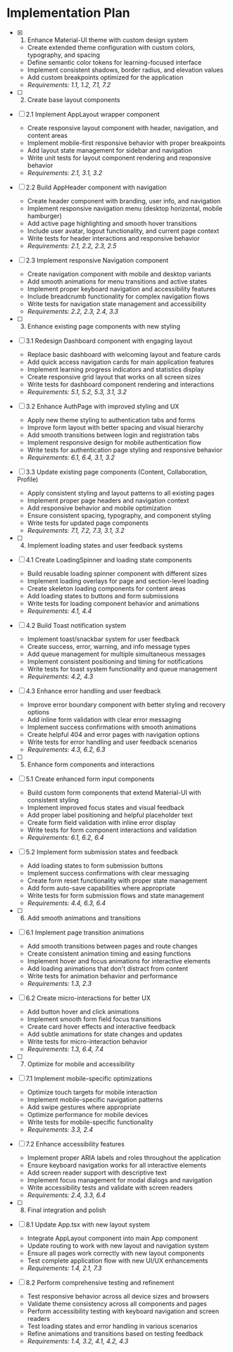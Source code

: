 # Implementation Plan

- [x] 1. Enhance Material-UI theme with custom design system






  - Create extended theme configuration with custom colors, typography, and spacing
  - Define semantic color tokens for learning-focused interface
  - Implement consistent shadows, border radius, and elevation values
  - Add custom breakpoints optimized for the application
  - _Requirements: 1.1, 1.2, 7.1, 7.2_

- [ ] 2. Create base layout components
- [ ] 2.1 Implement AppLayout wrapper component
  - Create responsive layout component with header, navigation, and content areas
  - Implement mobile-first responsive behavior with proper breakpoints
  - Add layout state management for sidebar and navigation
  - Write unit tests for layout component rendering and responsive behavior
  - _Requirements: 2.1, 3.1, 3.2_

- [ ] 2.2 Build AppHeader component with navigation
  - Create header component with branding, user info, and navigation
  - Implement responsive navigation menu (desktop horizontal, mobile hamburger)
  - Add active page highlighting and smooth hover transitions
  - Include user avatar, logout functionality, and current page context
  - Write tests for header interactions and responsive behavior
  - _Requirements: 2.1, 2.2, 2.3, 2.5_

- [ ] 2.3 Implement responsive Navigation component
  - Create navigation component with mobile and desktop variants
  - Add smooth animations for menu transitions and active states
  - Implement proper keyboard navigation and accessibility features
  - Include breadcrumb functionality for complex navigation flows
  - Write tests for navigation state management and accessibility
  - _Requirements: 2.2, 2.3, 2.4, 3.3_

- [ ] 3. Enhance existing page components with new styling
- [ ] 3.1 Redesign Dashboard component with engaging layout
  - Replace basic dashboard with welcoming layout and feature cards
  - Add quick access navigation cards for main application features
  - Implement learning progress indicators and statistics display
  - Create responsive grid layout that works on all screen sizes
  - Write tests for dashboard component rendering and interactions
  - _Requirements: 5.1, 5.2, 5.3, 3.1, 3.2_

- [ ] 3.2 Enhance AuthPage with improved styling and UX
  - Apply new theme styling to authentication tabs and forms
  - Improve form layout with better spacing and visual hierarchy
  - Add smooth transitions between login and registration tabs
  - Implement responsive design for mobile authentication flow
  - Write tests for authentication page styling and responsive behavior
  - _Requirements: 6.1, 6.4, 3.1, 3.2_

- [ ] 3.3 Update existing page components (Content, Collaboration, Profile)
  - Apply consistent styling and layout patterns to all existing pages
  - Implement proper page headers and navigation context
  - Add responsive behavior and mobile optimization
  - Ensure consistent spacing, typography, and component styling
  - Write tests for updated page components
  - _Requirements: 7.1, 7.2, 7.3, 3.1, 3.2_

- [ ] 4. Implement loading states and user feedback systems
- [ ] 4.1 Create LoadingSpinner and loading state components
  - Build reusable loading spinner component with different sizes
  - Implement loading overlays for page and section-level loading
  - Create skeleton loading components for content areas
  - Add loading states to buttons and form submissions
  - Write tests for loading component behavior and animations
  - _Requirements: 4.1, 4.4_

- [ ] 4.2 Build Toast notification system
  - Implement toast/snackbar system for user feedback
  - Create success, error, warning, and info message types
  - Add queue management for multiple simultaneous messages
  - Implement consistent positioning and timing for notifications
  - Write tests for toast system functionality and queue management
  - _Requirements: 4.2, 4.3_

- [ ] 4.3 Enhance error handling and user feedback
  - Improve error boundary component with better styling and recovery options
  - Add inline form validation with clear error messaging
  - Implement success confirmations with smooth animations
  - Create helpful 404 and error pages with navigation options
  - Write tests for error handling and user feedback scenarios
  - _Requirements: 4.3, 6.2, 6.3_

- [ ] 5. Enhance form components and interactions
- [ ] 5.1 Create enhanced form input components
  - Build custom form components that extend Material-UI with consistent styling
  - Implement improved focus states and visual feedback
  - Add proper label positioning and helpful placeholder text
  - Create form field validation with inline error display
  - Write tests for form component interactions and validation
  - _Requirements: 6.1, 6.2, 6.4_

- [ ] 5.2 Implement form submission states and feedback
  - Add loading states to form submission buttons
  - Implement success confirmations with clear messaging
  - Create form reset functionality with proper state management
  - Add form auto-save capabilities where appropriate
  - Write tests for form submission flows and state management
  - _Requirements: 4.4, 6.3, 6.4_

- [ ] 6. Add smooth animations and transitions
- [ ] 6.1 Implement page transition animations
  - Add smooth transitions between pages and route changes
  - Create consistent animation timing and easing functions
  - Implement hover and focus animations for interactive elements
  - Add loading animations that don't distract from content
  - Write tests for animation behavior and performance
  - _Requirements: 1.3, 2.3_

- [ ] 6.2 Create micro-interactions for better UX
  - Add button hover and click animations
  - Implement smooth form field focus transitions
  - Create card hover effects and interactive feedback
  - Add subtle animations for state changes and updates
  - Write tests for micro-interaction behavior
  - _Requirements: 1.3, 6.4, 7.4_

- [ ] 7. Optimize for mobile and accessibility
- [ ] 7.1 Implement mobile-specific optimizations
  - Optimize touch targets for mobile interaction
  - Implement mobile-specific navigation patterns
  - Add swipe gestures where appropriate
  - Optimize performance for mobile devices
  - Write tests for mobile-specific functionality
  - _Requirements: 3.3, 2.4_

- [ ] 7.2 Enhance accessibility features
  - Implement proper ARIA labels and roles throughout the application
  - Ensure keyboard navigation works for all interactive elements
  - Add screen reader support with descriptive text
  - Implement focus management for modal dialogs and navigation
  - Write accessibility tests and validate with screen readers
  - _Requirements: 2.4, 3.3, 6.4_

- [ ] 8. Final integration and polish
- [ ] 8.1 Update App.tsx with new layout system
  - Integrate AppLayout component into main App component
  - Update routing to work with new layout and navigation system
  - Ensure all pages work correctly with new layout components
  - Test complete application flow with new UI/UX enhancements
  - _Requirements: 1.4, 2.1, 7.3_

- [ ] 8.2 Perform comprehensive testing and refinement
  - Test responsive behavior across all device sizes and browsers
  - Validate theme consistency across all components and pages
  - Perform accessibility testing with keyboard navigation and screen readers
  - Test loading states and error handling in various scenarios
  - Refine animations and transitions based on testing feedback
  - _Requirements: 1.4, 3.2, 4.1, 4.2, 4.3_